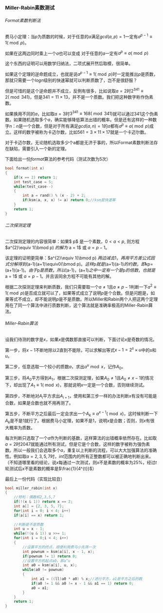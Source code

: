 ### Miller-Rabin素数测试

###### Format素数判断法

费马小定理：当$p$为质数的时候，对于任意的$a$满足$gcd(a,p)=1$一定有$a^{p-1} \equiv 1(\bmod p)$。

如果在这两边同时乘上一个$a$也可以变成 对于任意的$a$一定有$a^{p}\equiv a(\bmod p)$

这个东西的证明可以用数学归纳法，二项式展开然后取模，很简单。

如果这个定理的逆命题成立，也就是说$a^{p-1} \equiv 1(\bmod p)$时一定能推出$p$是质数，那就只需要一个$logn$级别的快速幂就可以判断质数了，岂不是很舒服？

但是可惜的是这个逆命题并不成立，反例有很多，比如说取$a=2$时$2^{341} \equiv 2(\bmod 341)$，但是$341=11 \times 13$，并不是一个质数。我们把这种数字称作伪素数。

如果换用不同的$a$，比如取$a=3$时$3^{341}\equiv 168(\bmod341)$就可以通过$341$这个伪素数。如果随机选取多个$a$，确实能够降低算法出错的概率。但是还有这样的一种数字$n$：$n$是一个合数，但是对于所有满足$gcd(a,n)=1$的$a$都有$a^{p}\equiv a(\bmod p)$成立。这样的数字被称为卡迈尔数，比如$561=3\times11\times17$就是一个卡迈尔数。

对于卡迈尔数，无论随机选取多少个a都是无济于事的，所以Format素数判断法存在缺陷，需要引入一个新的定理。

下面给出一份$format$算法的参考代码（测试次数为5次）

```c++
bool format(int x)
{
    if(x == 2) return 1;
    int test_case = 5;
    while(test_case--)
    {
        int a = rand() % (x - 2) + 2;
        if(ksm(a, x, x) != a) return 0;//ksm是快速幂
    }
    return 1;
}
```



###### 二次探测定理

二次探测定理的内容很简单：如果$ p$ 是一个素数，$0<a<p$, 则方程 $a^{2}\equiv 1(\bmod p) $的解为$ a = 1$ 或 $a = p - 1$。

该定理的证明更简单：$a^{2}\equiv 1(\bmod p) $两边减去$1$，再用平方差公式因式分解得到$(a-1)(a+1)\equiv0(\bmod p)$。这样$p$就是$(a+1)(a-1)$的约数，即$kp=(a+1)(a-1)$。由于$p$是质数，所以$(a-1)$，$(a+1)$之中一定有一个是$p$的倍数，也就是$ a = 1$ 或 $a = p - 1$。并且该同余方程不可能有其他的解。

根据二次探测定理来判断质数，我们只需要取一个$a\neq1$且$a\neq p-1$判断一下${a^2}\equiv1(\bmod p)$是否成立就可以了，如果等式成立了说明$p$是个合数。但是问题是，如果等式不成立，却不能说明$p$是不是质数。所以Miller和Rabin两个人把这两个定理用在了同一个算法中进行质数判断，这个算法就是准确率极高的Miller-Rabin算法。

###### Miller-Rabin算法

设我们待测的数字是$x$，如果$x$是偶数那直接可以判断，下面讨论$x$是奇数的情况。

第一步，将$x-1$不断地除以$2$直到不能除，可以求解出等式$x-1=2^{s}\times u$中的$s$和$u$。

第二步，任意选取一个较小的质数$a$，求出$a^{u} \bmod x$，记作$A_0$。

第三步，将$A_0$平方得到$A_1$，根据二次探测定理，如果$A_0\neq1$且$A_0\neq{x-1}$的情况下，却出现了$A_1\equiv 1(\bmod x)$，那就说明$x$一定是一个合数，否则继续测试。

第四步，不断地对$A_i$平方求出$A_{i+1}$，使用和第三步一样的办法判断$x$有没有可能是合数，如果是合数也就不用再测了。

第五步，不断平方之后最后一定会求出一个$A_k\equiv a^{x-1}(\bmod x)$，这时候判断一下$A_k$是不是$1$就行了。根据费马小定理，如果不是$1$，说明$x$是合数；否则，则$x$有很大概率为质数。

每次判断只选取了一个$a$作为判断的基数，这样算法的出错概率依然存在。比如取$a=2$时$2047$就能通过所有测试，但是它是个合数，这样的数字被称为强伪素数。所以一般我们会选取多个$a$，重复以上判断的流程，可以大大加强算法的准确性。例如取$a=2,3,5,7$时，$int$范围内的所有正整数都可以被正确地判断出来。（不知道哪里看的结论，说$x$每通过一次测试，则$x$不是素数的概率为$25\%$，经过$t$轮测试后$x$不是素数的概率是$\frac{1}{4^{t}}$）

最后上一份代码（实现比较丑）

```c++
bool miller_rabin(int x)
{
    //特判：偶数和2,3,5,7
    if(!(x & 1)) return x == 2;
    int a[] = {2, 3, 5, 7};
    for(int i = 0; i < 4; i++)
    if(a[i] == x) return 1;
    
    //判断是不是质数
    int u = x - 1;
    while(!(u & 1)) u >>= 1;
    for(int i = 0;i < 4; i++)
    {
        //设置平方的终点，顺便利用费马小先筛一次
        int pownum = ksm(a[i], x - 1, x);
        if(pownum != 1) return 0;
        //设置平方的起点a0，即a^u
        int a0 = ksm(a[i], u, x);
        while(a0 != pownum)
        {
            int a1 = ((ll)a0 * a0) % x;//进行平方，a1是平方之后的数
            if(a0 != 1 && a0 != x - 1 && a1 == 1) return 0;
            a0 = a1;
        }
    }
    return 1;
}
```



